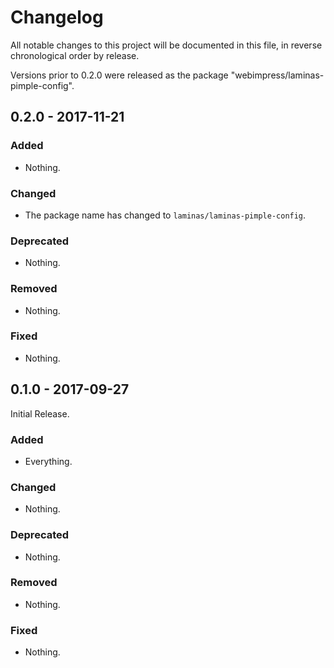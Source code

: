 # Changelog

All notable changes to this project will be documented in this file, in reverse chronological order by release.

Versions prior to 0.2.0 were released as the package "webimpress/laminas-pimple-config".

## 0.2.0 - 2017-11-21

### Added

- Nothing.

### Changed

- The package name has changed to `laminas/laminas-pimple-config`.

### Deprecated

- Nothing.

### Removed

- Nothing.

### Fixed

- Nothing.

## 0.1.0 - 2017-09-27

Initial Release.

### Added

- Everything.

### Changed

- Nothing.

### Deprecated

- Nothing.

### Removed

- Nothing.

### Fixed

- Nothing.
